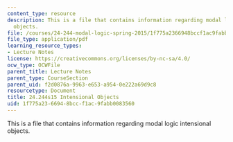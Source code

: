 ```yaml
---
content_type: resource
description: This is a file that contains information regarding modal logic  intensional
  objects.
file: /courses/24-244-modal-logic-spring-2015/1f775a2366948bccf1ac9fabb0083560_MIT24_244S15_Intensional.pdf
file_type: application/pdf
learning_resource_types:
- Lecture Notes
license: https://creativecommons.org/licenses/by-nc-sa/4.0/
ocw_type: OCWFile
parent_title: Lecture Notes
parent_type: CourseSection
parent_uid: f2d0876a-9963-e653-a954-0e222a69d9c8
resourcetype: Document
title: 24.244s15 Intensional Objects
uid: 1f775a23-6694-8bcc-f1ac-9fabb0083560
---
```

This is a file that contains information regarding modal logic  intensional objects.